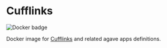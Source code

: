 # Cufflinks

![Docker badge](https://img.shields.io/badge/ImageInfo-_369_MB/9_Layers_-blue.svg?style=flat-square)

Docker image for <a href="http://cole-trapnell-lab.github.io/cufflinks/">Cufflinks</a> and related agave apps definitions.
